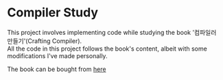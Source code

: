 # Compiler Study

This project involves implementing code while studying the book '컴파일러 만들기'(Crafting Compiler).  
All the code in this project follows the book's content, albeit with some modifications I've made personally.  

The book can be bought from [here](https://product.kyobobook.co.kr/detail/S000001805053)
